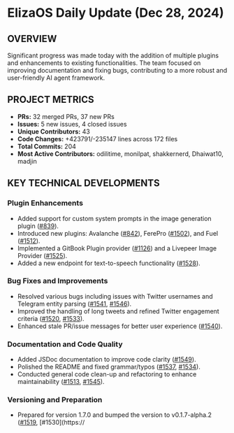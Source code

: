 # ElizaOS Daily Update (Dec 28, 2024)

## OVERVIEW 
Significant progress was made today with the addition of multiple plugins and enhancements to existing functionalities. The team focused on improving documentation and fixing bugs, contributing to a more robust and user-friendly AI agent framework.

## PROJECT METRICS
- **PRs:** 32 merged PRs, 37 new PRs
- **Issues:** 5 new issues, 4 closed issues
- **Unique Contributors:** 43
- **Code Changes:** +423791/-235147 lines across 172 files
- **Total Commits:** 204
- **Most Active Contributors:** odilitime, monilpat, shakkernerd, Dhaiwat10, madjin

## KEY TECHNICAL DEVELOPMENTS

### Plugin Enhancements
- Added support for custom system prompts in the image generation plugin ([#839](https://github.com/elizaos/eliza/pull/839)).
- Introduced new plugins: Avalanche ([#842](https://github.com/elizaos/eliza/pull/842)), FerePro ([#1502](https://github.com/elizaos/eliza/pull/1502)), and Fuel ([#1512](https://github.com/elizaos/eliza/pull/1512)).
- Implemented a GitBook Plugin provider ([#1126](https://github.com/elizaos/eliza/pull/1126)) and a Livepeer Image Provider ([#1525](https://github.com/elizaos/eliza/pull/1525)).
- Added a new endpoint for text-to-speech functionality ([#1528](https://github.com/elizaos/eliza/pull/1528)).

### Bug Fixes and Improvements
- Resolved various bugs including issues with Twitter usernames and Telegram entity parsing ([#1541](https://github.com/elizaos/eliza/pull/1541), [#1546](https://github.com/elizaos/eliza/pull/1546)).
- Improved the handling of long tweets and refined Twitter engagement criteria ([#1520](https://github.com/elizaos/eliza/pull/1520), [#1533](https://github.com/elizaos/eliza/pull/1533)).
- Enhanced stale PR/issue messages for better user experience ([#1540](https://github.com/elizaos/eliza/pull/1540)).

### Documentation and Code Quality
- Added JSDoc documentation to improve code clarity ([#1549](https://github.com/elizaos/eliza/pull/1549)).
- Polished the README and fixed grammar/typos ([#1537](https://github.com/elizaos/eliza/pull/1537), [#1534](https://github.com/elizaos/eliza/pull/1534)).
- Conducted general code clean-up and refactoring to enhance maintainability ([#1513](https://github.com/elizaos/eliza/pull/1513), [#1545](https://github.com/elizaos/eliza/pull/1545)).

### Versioning and Preparation
- Prepared for version 1.7.0 and bumped the version to v0.1.7-alpha.2 ([#1519](https://github.com/elizaos/eliza/pull/1519), [#1530](https://
